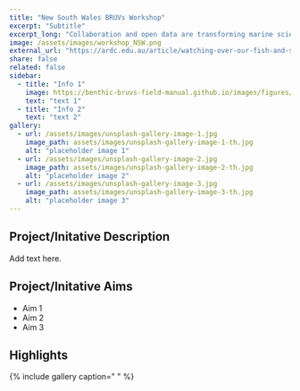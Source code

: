 ```yaml
---
title: "New South Wales BRUVs Workshop"
excerpt: "Subtitle"
excerpt_long: "Collaboration and open data are transforming marine science through the ARDC-supported Fish and Shark Data Partnership. Recently, researchers from 15 research and management institutions brought together over 30,000 Baited Underwater Remote Video samples and came together for a productive workshop in New South Wales. The workshop focused on synthesising fish survey datasets from Australia using GlobalArchive.org (an online repository of marine imagery data of fish assemblages) and advancing data-quality and data-sharing practices."
image: /assets/images/workshop_NSW.png
external_url: "https://ardc.edu.au/article/watching-over-our-fish-and-sharks/"
share: false
related: false
sidebar:
  - title: "Info 1"
    image: https://benthic-bruvs-field-manual.github.io/images/figures/Supp2Fig3B.png
    text: "text 1"
  - title: "Info 2"
    text: "text 2"
gallery:
  - url: /assets/images/unsplash-gallery-image-1.jpg
    image_path: assets/images/unsplash-gallery-image-1-th.jpg
    alt: "placeholder image 1"
  - url: /assets/images/unsplash-gallery-image-2.jpg
    image_path: assets/images/unsplash-gallery-image-2-th.jpg
    alt: "placeholder image 2"
  - url: /assets/images/unsplash-gallery-image-3.jpg
    image_path: assets/images/unsplash-gallery-image-3-th.jpg
    alt: "placeholder image 3"
---
```


## Project/Initative Description
Add text here.

## Project/Initative Aims
- Aim 1
- Aim 2
- Aim 3

## Highlights
{% include gallery caption=" " %}